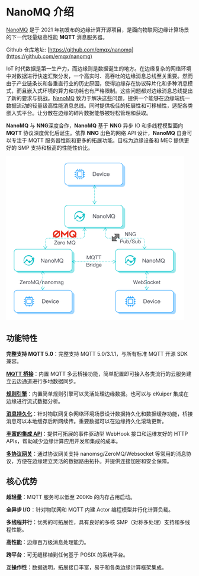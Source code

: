 # NanoMQ 介绍

[NanoMQ](https://nanomq.io/zh) 是于 2021 年初发布的边缘计算开源项目，是面向物联网边缘计算场景的下一代轻量级高性能 **MQTT** 消息服务器。

Github 仓库地址: [https://github.com/emqx/nanomq](https://github.com/emqx/nanomq)

IoT 时代数据是第一生产力，而边缘则是数据诞生的地方。在边缘复杂的网络环境中对数据进行快速汇聚分发，一个高实时、高吞吐的边缘消息总线至关重要。然而由于产业链条长和各垂直行业的历史原因，使得边缘存在协议碎片化和多种消息模式，而且嵌入式环境的算力和功耗也有严格限制。这些问题都对边缘消息总线提出了新的要求与挑战。[NanoMQ](https://nanomq.io/zh) 致力于解决这些问题，提供一个能够在边缘端统一数据流动的轻量级高性能消息总线。同时提供极佳的拓展性和可移植性，适配各类嵌入式平台。让分散在边缘的碎片数据能够被轻松管理和获取。

**NanoMQ** 与 **NNG**深度合作，**NanoMQ** 基于 **NNG** 异步 IO 和多线程模型面向 **MQTT** 协议深度优化后诞生。依靠 **NNG** 出色的网络 API 设计，**NanoMQ** 自身可以专注于 MQTT 服务器性能和更多的拓展功能。目标为边缘设备和 MEC 提供更好的 SMP 支持和极高的性能性价比。

<img src="./images/NanoMQ-introduction.png" alt="img" style="zoom:50%;" />

## 功能特性

**完整支持 MQTT 5.0**：完整支持 MQTT 5.0/3.1.1，与所有标准 MQTT 开源 SDK 兼容。

[**MQTT 桥接**](./bridges/introduction.md)：内置 MQTT 多云桥接功能，简单配置即可接入各类流行的云服务建立云边通道进行多地数据同步。

[**规则引擎**](./rule/introduction.md)：内置简单规则引擎可以灵活处理边缘数据。也可以与 eKuiper 集成在边缘进行流式数据分析。

[**消息持久化**](./rule/config-rule-engine.md#sqlite-规则)：针对物联网复杂网络环境场景设计数据持久化和数据缓存功能，桥接消息可以本地缓存后断网续传。重要数据可以在边缘持久化滚动更新。

[**丰富的集成 API**](./http-api/introduction.md)：提供可拓展的事件驱动型 WebHook 接口和运维友好的 HTTP APIs，帮助减少边缘计算应用开发和集成的成本。

[**多协议网关**](./gateway/introduction.md)：通过协议网关支持 nanomsg/ZeroMQ/Websocket 等常用的消息协议，方便在边缘建立灵活的数据路由拓扑。并提供连接加密和安全保障。

## 核心优势

**超轻量**：MQTT 服务可以低至 200Kb 的内存占用启动。

**全异步 I/O**：针对物联网和 MQTT 内建 Actor 编程模型并行化计算负载。

**多线程并行**：优秀的可拓展性，具有良好的多核 SMP（对称多处理）支持和多线程性能。

**高性能**：边缘百万级消息处理能力。

**跨平台**：可无缝移植到任何基于 POSIX 的系统平台。

**互操作性**：数据透明，拓展接口丰富，易于和各类边缘计算框架集成。

